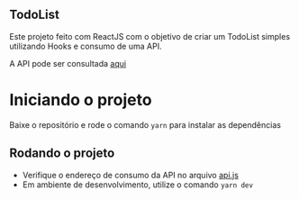 ## TodoList

Este projeto feito com ReactJS com o objetivo de criar um TodoList simples utilizando Hooks e consumo de uma API.

A API pode ser consultada [aqui](https://github.com/victorbiasibetti/TodoListAPI)

# Iniciando o projeto
Baixe o repositório e rode o comando `yarn` para instalar as dependências

## Rodando o projeto
- Verifique o endereço de consumo da API no arquivo [api.js](./src/services/api.js)
- Em ambiente de desenvolvimento, utilize o comando `yarn dev`


